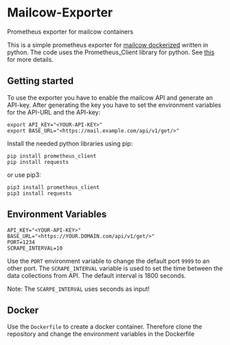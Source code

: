 # Mailcow-Exporter
Prometheus exporter for mailcow containers

This is a simple prometheus exporter for [mailcow dockerized](https://github.com/mailcow/mailcow-dockerized) written in python.
The code uses the Prometheus_Client library for python. See [this](https://github.com/prometheus/client_python) for more details.

## Getting started
To use the exporter you have to enable the mailcow API and generate an API-key.
After generating the key you have to set the environment variables for the API-URL and the API-key:

`export API_KEY="<YOUR-API-KEY>"`<br>
`export BASE_URL="<https://mail.example.com/api/v1/get/>"`

Install the needed python libraries using pip:
```
pip install prometheus_client
pip install requests
```

or use pip3:
```
pip3 install prometheus_client
pip3 install requests
```

## Environment Variables
```
API_KEY="<YOUR-API-KEY>"
BASE_URL="<https://YOUR.DOMAIN.com/api/v1/get/>"
PORT=1234
SCRAPE_INTERVAL=10
```
Use the `PORT` environment variable to change the default port `9999` to an other port.
The `SCRAPE_INTERVAL` variable is used to set the time between the data collections from API. The default interval is 1800 seconds.

Note: The `SCARPE_INTERVAL` uses seconds as input! 

## Docker
Use the `Dockerfile` to create a docker container.
Therefore clone the repository and change the environment variables in the Dockerfile

